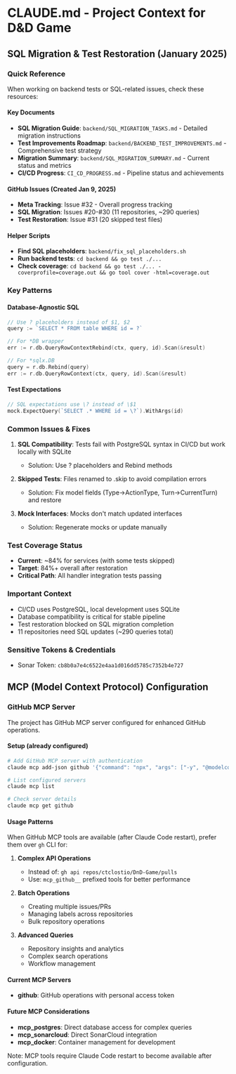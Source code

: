 # CLAUDE.md - Project Context for D&D Game

## SQL Migration & Test Restoration (January 2025)

### Quick Reference
When working on backend tests or SQL-related issues, check these resources:

#### Key Documents
- **SQL Migration Guide**: `backend/SQL_MIGRATION_TASKS.md` - Detailed migration instructions
- **Test Improvements Roadmap**: `backend/BACKEND_TEST_IMPROVEMENTS.md` - Comprehensive test strategy
- **Migration Summary**: `backend/SQL_MIGRATION_SUMMARY.md` - Current status and metrics
- **CI/CD Progress**: `CI_CD_PROGRESS.md` - Pipeline status and achievements

#### GitHub Issues (Created Jan 9, 2025)
- **Meta Tracking**: Issue #32 - Overall progress tracking
- **SQL Migration**: Issues #20-#30 (11 repositories, ~290 queries)
- **Test Restoration**: Issue #31 (20 skipped test files)

#### Helper Scripts
- **Find SQL placeholders**: `backend/fix_sql_placeholders.sh`
- **Run backend tests**: `cd backend && go test ./...`
- **Check coverage**: `cd backend && go test ./... -coverprofile=coverage.out && go tool cover -html=coverage.out`

### Key Patterns

#### Database-Agnostic SQL
```go
// Use ? placeholders instead of $1, $2
query := `SELECT * FROM table WHERE id = ?`

// For *DB wrapper
err := r.db.QueryRowContextRebind(ctx, query, id).Scan(&result)

// For *sqlx.DB
query = r.db.Rebind(query)
err := r.db.QueryRowContext(ctx, query, id).Scan(&result)
```

#### Test Expectations
```go
// SQL expectations use \? instead of \$1
mock.ExpectQuery(`SELECT .* WHERE id = \?`).WithArgs(id)
```

### Common Issues & Fixes
1. **SQL Compatibility**: Tests fail with PostgreSQL syntax in CI/CD but work locally with SQLite
   - Solution: Use ? placeholders and Rebind methods
   
2. **Skipped Tests**: Files renamed to .skip to avoid compilation errors
   - Solution: Fix model fields (Type→ActionType, Turn→CurrentTurn) and restore

3. **Mock Interfaces**: Mocks don't match updated interfaces
   - Solution: Regenerate mocks or update manually

### Test Coverage Status
- **Current**: ~84% for services (with some tests skipped)
- **Target**: 84%+ overall after restoration
- **Critical Path**: All handler integration tests passing

### Important Context
- CI/CD uses PostgreSQL, local development uses SQLite
- Database compatibility is critical for stable pipeline
- Test restoration blocked on SQL migration completion
- 11 repositories need SQL updates (~290 queries total)

### Sensitive Tokens & Credentials
- Sonar Token: `cb8b0a7e4c6522e4aa1d016dd5785c7352b4e727`

## MCP (Model Context Protocol) Configuration

### GitHub MCP Server
The project has GitHub MCP server configured for enhanced GitHub operations.

#### Setup (already configured)
```bash
# Add GitHub MCP server with authentication
claude mcp add-json github '{"command": "npx", "args": ["-y", "@modelcontextprotocol/server-github"], "env": {"GITHUB_PERSONAL_ACCESS_TOKEN": "YOUR_GITHUB_TOKEN_HERE"}}'

# List configured servers
claude mcp list

# Check server details
claude mcp get github
```

#### Usage Patterns
When GitHub MCP tools are available (after Claude Code restart), prefer them over `gh` CLI for:

1. **Complex API Operations**
   - Instead of: `gh api repos/ctclostio/DnD-Game/pulls`
   - Use: `mcp_github__` prefixed tools for better performance

2. **Batch Operations**
   - Creating multiple issues/PRs
   - Managing labels across repositories
   - Bulk repository operations

3. **Advanced Queries**
   - Repository insights and analytics
   - Complex search operations
   - Workflow management

#### Current MCP Servers
- **github**: GitHub operations with personal access token

#### Future MCP Considerations
- **mcp_postgres**: Direct database access for complex queries
- **mcp_sonarcloud**: Direct SonarCloud integration
- **mcp_docker**: Container management for development

Note: MCP tools require Claude Code restart to become available after configuration.